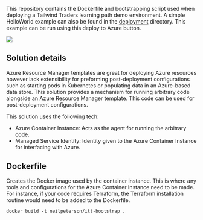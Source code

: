This repository contains the Dockerfile and bootstrapping script used when deploying a Tailwind Traders learning path demo environment. A simple HelloWorld example can also be found in the [deployment](./deployment) directory. This example can be run using this deploy to Azure button.

<a href="https://portal.azure.com/#create/Microsoft.Template/uri/https%3A%2F%2Fraw.githubusercontent.com%2Fneilpeterson%2Fazure-template-code-bootstrap%2Fmaster%2Fdeployment%2Fazuredeploy.json" target="_blank">
    <img src="http://azuredeploy.net/deploybutton.png"/>
</a>

## Solution details

Azure Resource Manager templates are great for deploying Azure resources however lack extensibility for preforming post-deployment configurations such as starting pods in Kubernetes or populating data in an Azure-based data store. This solution provides a mechanism for running arbitrary code alongside an Azure Resource Manager template. This code can be used for post-deployment configurations.

This solution uses the following tech:

- Azure Container Instance: Acts as the agent for running the arbitrary code.
- Managed Service Identity: Identity given to the Azure Container Instance for interfacing with Azure.

## Dockerfile

Creates the Docker image used by the container instance. This is where any tools and configurations for the Azure Container Instance need to be made. For instance, if your code requires Terraform, the Terraform installation routine would need to be added to the Dockerfile.

```
docker build -t neilpeterson/itt-bootstrap .
```